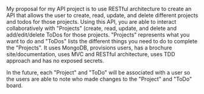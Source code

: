 My proposal for my API project is to use RESTful architecture to create an API that allows the user to create, read, update, and delete different projects and todos for those projects. Using this API, you are able to interact collaboratively with "Projects" (create, read, update, and delete and add/edit/delete ToDos for those projects. "Projects" represents what you want to do and "ToDos" lists the different things you need to do to complete the "Projects". It uses MongoDB, provisions users, has a brochure site/documentation, uses MVC and RESTful architecture, uses TDD approach and has no exposed secrets.

In the future, each "Project" and "ToDo" will be associated with a user so the users are able to note who made changes to the "Project" and "ToDo" board. 
